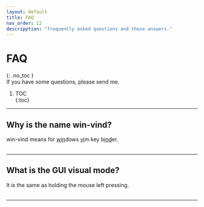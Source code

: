 ```yaml
---
layout: default
title: FAQ
nav_order: 12
descripption: "frequently asked questions and these answers."
---
```

# FAQ
{: .no_toc }  
If you have some questions, please send me.

1. TOC  
{:toc}  

<hr>

## Why is the name win-vind?  
win-vind means for <u>win</u>dows <u>vi</u>m key b<u>ind</u>er.  
<br>
<hr>

## What is the GUI visual mode?  
It is the same as holding the mouse left pressing.  
<br>
<hr> 
